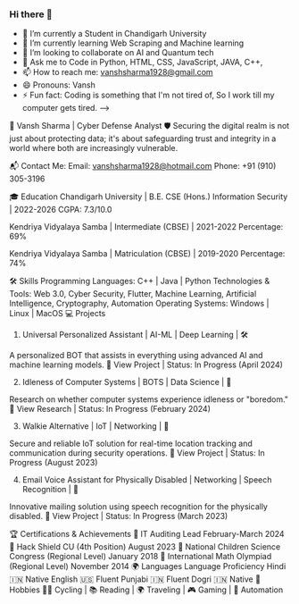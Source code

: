 ### Hi there 👋

- 🔭 I’m currently a Student in Chandigarh University
- 🌱 I’m currently learning Web Scraping and Machine learning
- 👯 I’m looking to collaborate on AI and Quantum tech
- 💬 Ask me to Code in Python, HTML, CSS, JavaScript, JAVA, C++,  
- 📫 How to reach me: vanshsharma1928@gmail.com
- 😄 Pronouns: Vansh
- ⚡ Fun fact: Coding is something that I'm not tired of, So I work till my computer gets tired.
-->

🚀 Vansh Sharma | Cyber Defense Analyst
🛡️ Securing the digital realm is not just about protecting data; it's about safeguarding trust and integrity in a world where both are increasingly vulnerable.

📬 Contact Me:
Email: vanshsharma1928@hotmail.com
Phone: +91 (910) 305-3196

🎓 Education
Chandigarh University | B.E. CSE (Hons.) Information Security | 2022-2026
CGPA: 7.3/10.0

Kendriya Vidyalaya Samba | Intermediate (CBSE) | 2021-2022
Percentage: 69%

Kendriya Vidyalaya Samba | Matriculation (CBSE) | 2019-2020
Percentage: 74%

🛠️ Skills
Programming Languages:
C++ | Java | Python
Technologies & Tools:
Web 3.0, Cyber Security, Flutter, Machine Learning, Artificial Intelligence, Cryptography, Automation
Operating Systems:
Windows | Linux | MacOS
💻 Projects
1. Universal Personalized Assistant | AI-ML | Deep Learning | 🛠️

A personalized BOT that assists in everything using advanced AI and machine learning models.
🚀 View Project | Status: In Progress (April 2024)

2. Idleness of Computer Systems | BOTS | Data Science | 🤖

Research on whether computer systems experience idleness or "boredom."
📄 View Research | Status: In Progress (February 2024)

3. Walkie Alternative | IoT | Networking | 📡

Secure and reliable IoT solution for real-time location tracking and communication during security operations.
📍 View Project | Status: In Progress (August 2023)

4. Email Voice Assistant for Physically Disabled | Networking | Speech Recognition | 🎤

Innovative mailing solution using speech recognition for the physically disabled.
📧 View Project | Status: In Progress (March 2023)

🏆 Certifications & Achievements
🥇	IT Auditing Lead	February-March 2024
🥈	Hack Shield CU (4th Position)	August 2023
🥉	National Children Science Congress (Regional Level)	January 2018
🏅	International Math Olympiad (Regional Level)	November 2014
🌍 Languages
Language	Proficiency
Hindi 🇮🇳	Native
English 🇺🇸	Fluent
Punjabi 🇮🇳	Fluent
Dogri 🇮🇳	Native
🎯 Hobbies
🚴‍♂️ Cycling | 📚 Reading | 🌍 Traveling | 🎮 Gaming | 🤖 Automation
